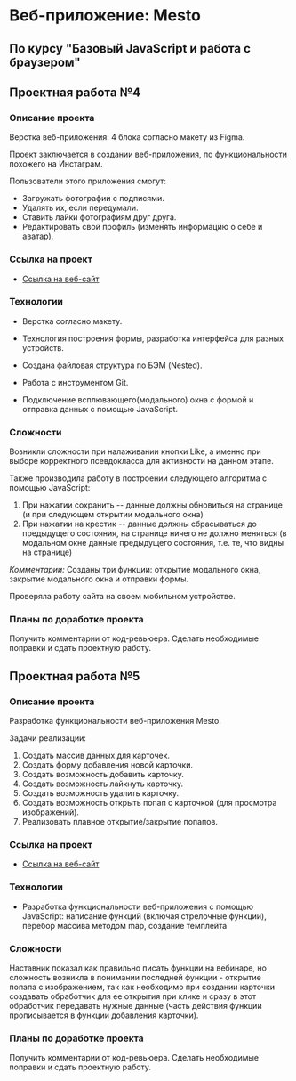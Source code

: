 # Веб-приложение: Mesto
По курсу "Базовый JavaScript и работа с браузером"
---
## Проектная работа №4
### Описание проекта
Верстка веб-приложения: 4 блока согласно макету из Figma.

Проект заключается в создании веб-приложения, по функциональности похожего на Инстаграм.

Пользователи этого приложения смогут:
* Загружать фотографии с подписями.
* Удалять их, если передумали.
* Ставить лайки фотографиям друг друга.
* Редактировать свой профиль (изменять информацию о себе и аватар).
### Ссылка на проект
* [Ссылка на веб-сайт](https://margaritatsaruk.github.io/mesto/index.html)

### Технологии
* Верстка согласно макету.

* Технология построения формы, разработка интерфейса для разных устройств.

* Создана файловая структура по БЭМ (Nested).

* Работа с инструментом Git.

* Подключение всплювающего(модального) окна с формой и отправка данных с помощью JavaScript.
### Сложности
Возникли сложности при налаживании кнопки Like, а именно при выборе корректного псевдокласса для активности на данном этапе.

Также производила работу в построении следующего алгоритма с помощью JavaScript:

1. При нажатии сохранить -- данные должны обновиться на странице (и при следующем открытии модального окна)
2. При нажатии на крестик -- данные должны сбрасываться до предыдущего состояния, на странице ничего не должно меняться (в модальном окне данные предыдущего состояния, т.е. те, что видны на странице)

*Комментарии:*
Созданы три функции: открытие модального окна, закрытие модального окна и отправки формы.

Проверяла работу сайта на своем мобильном устройстве.

### Планы по доработке проекта
Получить комментарии от код-ревьюера. Сделать необходимые поправки и сдать проектную работу.

## Проектная работа №5
### Описание проекта
Разработка функциональности веб-приложения Mesto.

Задачи реализации:

1. Создать массив данных для карточек.
2. Создать форму добавления новой карточки.
3. Создать возможность добавить карточку.
4. Создать возможность лайкнуть карточку.
5. Создать возможность удалить карточку.
6. Создать возможность открыть попап с карточкой (для просмотра изображений).
7. Реализовать плавное открытие/закрытие попапов.
### Ссылка на проект
* [Ссылка на веб-сайт](https://margaritatsaruk.github.io/mesto/index.html)

### Технологии
* Разработка функциональности веб-приложения с помощью JavaScript: написание функций (включая стрелочные функции), перебор массива методом map, создание темплейта

### Сложности
Наставник показал как правильно писать функции на вебинаре, но сложность возникла в понимании последней функции - открытие попапа с изображением, так как необходимо при создании карточки создавать обработчик для ее открытия при клике и сразу в этот обработчик передавать нужные данные (часть действия функции прописывается в функции добавления карточки).

### Планы по доработке проекта
Получить комментарии от код-ревьюера. Сделать необходимые поправки и сдать проектную работу.
